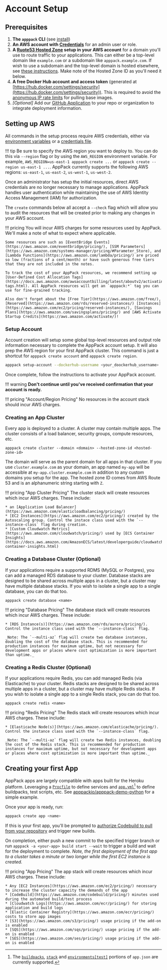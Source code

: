 # Account Setup

## Prerequisites

1. **The `apppack` CLI** (see [install](install.md))
2. **An AWS account with [Credentials](https://boto3.amazonaws.com/v1/documentation/api/latest/guide/credentials.html)** for an admin user or role.
3. **A [Ruote53 Hosted Zone](https://docs.aws.amazon.com/Route53/latest/DeveloperGuide/CreatingHostedZone.html) setup in your AWS account** for a domain you'll use to route traffic to your applications. This can either be a top-level domain like `example.com` or a subdomain like `apppack.example.com`. If wish to use a subdomain and the top-level domain is hosted elsewhere, see [these instructions](https://docs.aws.amazon.com/Route53/latest/DeveloperGuide/CreatingNewSubdomain.html). Make note of the Hosted Zone ID as you'll need it below.
4. **A free Docker Hub account and access token** (generated at [https://hub.docker.com/settings/security](https://hub.docker.com/settings/security)). This is required to avoid the [anonymous IP rate limits](https://docs.docker.com/docker-hub/download-rate-limit/) for pulling base images.
5. _[Optional]_ Add our [GitHub Application](https://github.com/apps/apppack-io) to your repo or organization to integrate deployment information.

## Setting up AWS

All commands in the setup process require AWS credentials, either via [environment variables](https://docs.aws.amazon.com/sdk-for-go/v1/developer-guide/configuring-sdk.html#environment-variables) or a [credentials file](https://docs.aws.amazon.com/sdk-for-go/v1/developer-guide/configuring-sdk.html#shared-credentials-file).

!!! tip
    Be sure to specify the AWS region you want to deploy to. You can do this via `--region` flag or by using the `AWS_REGION` environment variable. For example, `AWS_REGION=us-east-1 apppack create ...` or `apppack create --region us-east-1 ...`. AppPack currently supports the following AWS regions: `us-east-1`, `us-east-2`, `us-west-1`, `us-west-2`.

Once an administrator has setup the initial resources, direct AWS credentials are no longer necessary to manage applications. AppPack handles user authentication while maintaining the use of AWS Identity Access Management (IAM) for authorization.

The `create` commands below all accept a `--check` flag which will allow you to audit the resources that will be created prior to making any changes in your AWS account.

!!! pricing
    You will incur AWS charges for some resources used by AppPack. We'll make a note of what to expect where applicable.
    
    Some resources are such as [EventBridge Events](https://aws.amazon.com/eventbridge/pricing/), [SSM Parameters](https://aws.amazon.com/systems-manager/pricing/#Parameter_Store), and [Lambda Functions](https://aws.amazon.com/lambda/pricing/) are priced so low (fractions of a cent/month) or have such generous free tiers that they are not included in the notes.

    To track the cost of your AppPack resources, we recommend setting up [User-Defined Cost Allocation Tags](https://docs.aws.amazon.com/awsaccountbilling/latest/aboutv2/activating-tags.html). All AppPack resources will get an `apppack:*` tag you can use for fine-grained tracking.
    
    Also don't forget about the [Free Tier](https://aws.amazon.com/free/), [Reserved](https://aws.amazon.com/rds/reserved-instances/) [Instances](https://aws.amazon.com/ec2/pricing/reserved-instances/), [Savings Plans](https://aws.amazon.com/savingsplans/pricing/) and [AWS Activate Startup Credits](https://aws.amazon.com/activate/)!


### Setup Account

Account creation will setup some global top-level resources and output role information necessary to complete the AppPack account setup. It will also prep the AWS region for your first AppPack cluster. This command is just a shortcut for `apppack create account` and `apppack create region`.

```bash
apppack setup-account --dockerhub-username <your_doockerhub_username>
```

Once complete, follow the instructions to activate your AppPack account.

!!! warning
    **Don't continue until you've received confirmation that your account is ready.**

!!! pricing "Account/Region Pricing"
    No resources in the account stack should incur AWS charges.

### Creating an App Cluster

Every app is deployed to a cluster. A cluster may contain multiple apps. The cluster consists of a load balancer, security groups, compute resources, etc.

```
apppack create cluster --domain <domain> --hosted-zone-id <hosted-zone-id>
```

The domain will serve as the parent domain for all apps in that cluster. If you use `cluster.example.com` as your domain, an app named `my-app` will be accessible at `my-app.cluster.example.com` in addition to any custom domains you setup for the app. The hosted zone ID comes from AWS Route 53 and is an alphanumeric string starting with `Z`.

!!! pricing "App Cluster Pricing"
    The cluster stack will create resources which incur AWS charges. These include:
    
    * an [Application Load Balancer](https://aws.amazon.com/elasticloadbalancing/pricing/)
    * [EC2 Instances](https://aws.amazon.com/ec2/pricing/) created by the Autoscaling group. Control the instace class used with the `--instance-class` flag during creation.
    * [Custom Cloudwatch Metrics](https://aws.amazon.com/cloudwatch/pricing/) used by [ECS Container Insights](https://docs.aws.amazon.com/AmazonECS/latest/developerguide/cloudwatch-container-insights.html)

### Creating a Database Cluster (Optional)

If your applications require a supported RDMS (MySQL or Postgres), you can add a managed RDS database to your cluster. Database stacks are designed to be shared across multiple apps in a cluster, but a cluster may have multiple database stacks. If you wish to isolate a single app to a single database, you can do that too.

```
apppack create database <name>
```

!!! pricing "Database Pricing"
    The database stack will create resources which incur AWS charges. These include:

    * [RDS Instance(s)](https://aws.amazon.com/rds/aurora/pricing/). Control the instance class used with the `--instance-class` flag.

    _Note: The `--multi-az` flag will create two database instances, doubling the cost of the database stack. This is recommended for production instances for maximum uptime, but not necessary for development apps or places where cost optimization is more important than uptime._ 

### Creating a Redis Cluster (Optional)

If your applications require Redis, you can add managed Redis (via Elasticache) to your cluster. Redis stacks are designed to be shared across multiple apps in a cluster, but a cluster may have multiple Redis stacks. If you wish to isolate a single app to a single Redis stack, you can do that too.

```
apppack create redis <name>
```

!!! pricing "Redis Pricing"
    The Redis stack will create resources which incur AWS charges. These include:

    * [Elasticache Node(s)](https://aws.amazon.com/elasticache/pricing/). Control the instance class used with the `--instance-class` flag.

    _Note: The `--multi-az` flag will create two Redis instances, doubling the cost of the Redis stack. This is recommended for production instances for maximum uptime, but not necessary for development apps or places where cost optimization is more important than uptime._ 

## Creating your first App

AppPack apps are largely compatible with apps built for the Heroku platform. Leveraging a [`Procfile`](https://devcenter.heroku.com/articles/procfile) to define services and [`app.yml`](https://devcenter.heroku.com/articles/app-json-schema)[^1] to define buildpacks, test scripts, etc. See [apppackio/apppack-demo-python](https://github.com/apppackio/apppack-demo-python) for a simple example.

Once your app is ready, run:

```bash
apppack create app <name>
```

If this is your first app, you'll be prompted to [authorize Codebuild to pull from your repository](https://docs.aws.amazon.com/codebuild/latest/userguide/access-tokens.html) and trigger new builds.

On completion, either push a new commit to the specified trigger branch or run `apppack -a <your-app> build start --wait` to trigger a build and wait for the deployment to complete. _Note, the first deployment of the first app to a cluster takes a minute or two longer while the first EC2 instance is created._

!!! pricing "App Pricing"
    The app stack will create resources which incur AWS charges. These include:

    * Any [EC2 Instances](https://aws.amazon.com/ec2/pricing/) necessary to increase the cluster capacity the demands of the app
    * [CodeBuild](https://aws.amazon.com/codebuild/pricing/) minutes used during the automated build/test process
    * [Cloudwatch Logs](https://aws.amazon.com/ecr/pricing/) for storing application and build logs
    * [Elastic Container Registry](https://aws.amazon.com/ecr/pricing/) costs to store app images
    * [S3](https://aws.amazon.com/s3/pricing/) usage pricing if the add-on is enabled
    * [SQS](https://aws.amazon.com/sqs/pricing/) usage pricing if the add-on is enabled
    * [SES](https://aws.amazon.com/ses/pricing/) usage pricing if the add-on is enabled
    


[^1]: The [`buildpacks`](https://devcenter.heroku.com/articles/app-json-schema#buildpacks), [`stack`](https://devcenter.heroku.com/articles/app-json-schema#stack) and [`environments[test]`](https://devcenter.heroku.com/articles/app-json-schema#environments) portions of `app.json` are currently supported.

